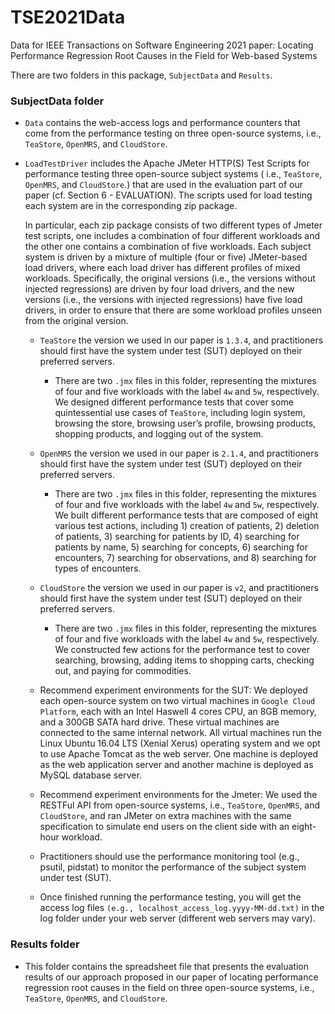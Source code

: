 # TSE2021Data
Data for IEEE Transactions on Software Engineering 2021 paper: Locating Performance Regression Root Causes in the Field for Web-based Systems

There are two folders in this package, `SubjectData` and `Results`.

### SubjectData folder

- `Data`  contains the web-access logs and performance counters that come from the performance testing on three open-source systems, i.e., `TeaStore`, `OpenMRS`, and `CloudStore`.

- `LoadTestDriver` includes the Apache JMeter HTTP(S) Test Scripts for performance testing three open-source subject systems ( i.e., `TeaStore`, `OpenMRS`, and `CloudStore`.) that are used in the evaluation part of our paper (cf. Section 6 - EVALUATION). The scripts used for load testing each system are in the corresponding zip package.

  In particular, each zip package consists of two different types of Jmeter test scripts, one includes a combination of four different workloads and the other one contains a combination of five workloads. Each subject system is driven by a mixture of multiple (four or five) JMeter-based load drivers, where each load driver has different profiles of mixed workloads. Specifically, the original versions (i.e., the versions without injected regressions) are driven by four load drivers, and the new versions (i.e., the versions with injected regressions) have five load drivers, in order to ensure that there are some workload profiles unseen from the original version.

  - `TeaStore` the version we used in our paper is `1.3.4`, and practitioners should first have the system under test (SUT) deployed on their preferred servers. 
    - There are two `.jmx` files in this folder, representing the mixtures of four and five workloads with the label `4w` and `5w`, respectively. We designed different performance tests that cover some quintessential use cases of `TeaStore`, including login system, browsing the store, browsing user’s profile, browsing products, shopping products, and logging out of the system.

  - `OpenMRS` the version we used in our paper is `2.1.4`, and practitioners should first have the system under test (SUT) deployed on their preferred servers. 
    - There are two `.jmx` files in this folder, representing the mixtures of four and five workloads with the label `4w` and `5w`, respectively. We built different performance tests that are composed of eight various test actions, including 1) creation of patients, 2) deletion of patients, 3) searching for patients by ID, 4) searching for patients by name, 5) searching for concepts, 6) searching for encounters, 7) searching for observations, and 8) searching for types of encounters.
  - `CloudStore` the version we used in our paper is `v2`, and practitioners should first have the system under test (SUT) deployed on their preferred servers. 
    - There are two `.jmx` files in this folder, representing the mixtures of four and five workloads with the label `4w` and `5w`, respectively. We constructed few actions for the performance test to cover searching, browsing, adding items to shopping carts, checking out, and paying for commodities.
  - Recommend experiment environments for the SUT: We deployed each open-source system on two virtual machines in `Google Cloud Platform`, each with an Intel Haswell 4 cores CPU, an 8GB memory, and a 300GB SATA hard drive. These virtual machines are connected to the same internal network. All virtual machines run the Linux Ubuntu 16.04 LTS (Xenial Xerus) operating system and we opt to use Apache Tomcat as the web server. One machine is deployed as the web application server and another machine is deployed as MySQL database server.
  - Recommend experiment environments for the Jmeter: We used the RESTFul API from open-source systems,  i.e., `TeaStore`, `OpenMRS`, and `CloudStore`, and ran JMeter on extra machines with the same specification to simulate end users on the client side with an eight-hour workload.
  - Practitioners should use the performance monitoring tool (e.g., psutil, pidstat) to monitor the performance of the subject system under test (SUT).
  - Once finished running the performance testing, you will get the access log files `(e.g., localhost_access_log.yyyy-MM-dd.txt)` in the log folder under your web server (different web servers may vary).

### Results folder

- This folder contains the spreadsheet file that presents the evaluation results of our approach proposed in our paper of locating performance regression root causes in the field on three open-source systems, i.e., `TeaStore`, `OpenMRS`, and `CloudStore`.

